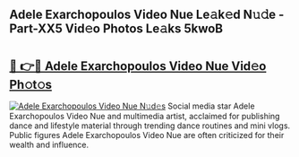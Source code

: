 ## Adele Exarchopoulos Video Nue Le𝚊k𝚎d N𝚞𝚍e - Part-XX5 Vid𝚎o Photos Le𝚊ks 5kwoB

# <h2><a href="http://fb1c4k.evod.top/?m=Adele+Exarchopoulos+Video+Nue">🔗 👉🔴 Adele Exarchopoulos Video Nue Vid𝚎o Ph𝚘t𝚘s</a></h2>

[![Adele Exarchopoulos Video Nue N𝚞d𝚎s](https://i.imgur.com/8V9OHl7.gif)](http://fb1c4k.evod.top/?m=Adele+Exarchopoulos+Video+Nue)
Social media star Adele Exarchopoulos Video Nue and multimedia artist, acclaimed for publishing dance and lifestyle material through trending dance routines and mini vlogs. Public figures Adele Exarchopoulos Video Nue are often criticized for their wealth and influence. 
